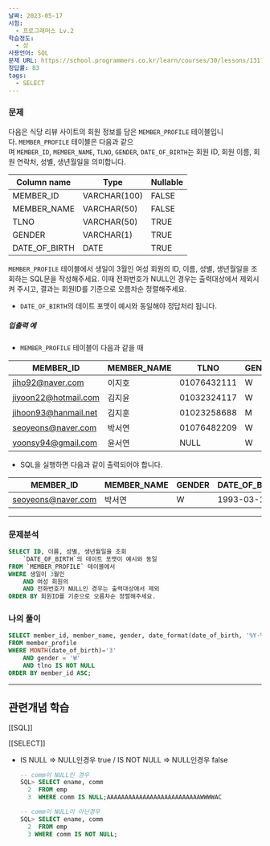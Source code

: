 ```yaml
---
날짜: 2023-05-17
시험:
  - 프로그래머스 Lv.2
학습정도:
  - 상
사용언어: SQL
문제 URL: https://school.programmers.co.kr/learn/courses/30/lessons/131120
정답률: 83
tags:
  - SELECT
---
```

### 문제

다음은 식당 리뷰 사이트의 회원 정보를 담은 `MEMBER_PROFILE` 테이블입니다. `MEMBER_PROFILE` 테이블은 다음과 같으며 `MEMBER_ID`, `MEMBER_NAME`, `TLNO`, `GENDER`, `DATE_OF_BIRTH`는 회원 ID, 회원 이름, 회원 연락처, 성별, 생년월일을 의미합니다.

| Column name | Type | Nullable |
| --- | --- | --- |
| MEMBER_ID | VARCHAR(100) | FALSE |
| MEMBER_NAME | VARCHAR(50) | FALSE |
| TLNO | VARCHAR(50) | TRUE |
| GENDER | VARCHAR(1) | TRUE |
| DATE_OF_BIRTH | DATE | TRUE |

`MEMBER_PROFILE` 테이블에서 생일이 3월인 여성 회원의 ID, 이름, 성별, 생년월일을 조회하는 SQL문을 작성해주세요. 이때 전화번호가 NULL인 경우는 출력대상에서 제외시켜 주시고, 결과는 회원ID를 기준으로 오름차순 정렬해주세요.
- `DATE_OF_BIRTH`의 데이트 포맷이 예시와 동일해야 정답처리 됩니다.

##### 입출력 예
- `MEMBER_PROFILE` 테이블이 다음과 같을 때

| MEMBER_ID | MEMBER_NAME | TLNO | GENDER | DATE_OF_BIRTH |
| --- | --- | --- | --- | --- |
| jiho92@naver.com | 이지호 | 01076432111 | W | 1992-02-12 |
| jiyoon22@hotmail.com | 김지윤 | 01032324117 | W | 1992-02-22 |
| jihoon93@hanmail.net | 김지훈 | 01023258688 | M | 1993-02-23 |
| seoyeons@naver.com | 박서연 | 01076482209 | W | 1993-03-16 |
| yoonsy94@gmail.com | 윤서연 | NULL | W | 1994-03-19 |   

- SQL을 실행하면 다음과 같이 출력되어야 합니다.

| MEMBER_ID | MEMBER_NAME | GENDER | DATE_OF_BIRTH |
| --- | --- | --- | --- |
| seoyeons@naver.com | 박서연 | W | 1993-03-16 |

--- 
### 문제분석

``` sql
SELECT ID, 이름, 성별, 생년월일을 조회
	`DATE_OF_BIRTH`의 데이트 포맷이 예시와 동일
FROM `MEMBER_PROFILE` 테이블에서
WHERE 생일이 3월인
	AND 여성 회원의
	AND 전화번호가 NULL인 경우는 출력대상에서 제외
ORDER BY 회원ID를 기준으로 오름차순 정렬해주세요.
```

### 나의 풀이

```sql
SELECT member_id, member_name, gender, date_format(date_of_birth, '%Y-%m-%d')
FROM member_profile
WHERE MONTH(date_of_birth)='3'
    AND gender = 'W'
    AND tlno IS NOT NULL
ORDER BY member_id ASC;
```

--- 
## 관련개념 학습

[[SQL]]

[[SELECT]]
- IS NULL ⇒ NULL인경우 true / IS NOT NULL ⇒ NULL인경우 false
    ```sql
    -- comm이 NULL인 경우
    SQL> SELECT ename, comm
      2  FROM emp
      3  WHERE comm IS NULL;AAAAAAAAAAAAAAAAAAAAAAAAAAWWWWAC
    
    -- comm이 NULL이 아닌경우
    SQL> SELECT ename, comm
      2  FROM emp
      3 WHERE comm IS NOT NULL;
    ```